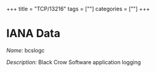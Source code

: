 +++
title = "TCP/13216"
tags = [""]
categories = [""]
+++

# IANA Data

_Name:_ bcslogc

_Description:_ Black Crow Software application logging

